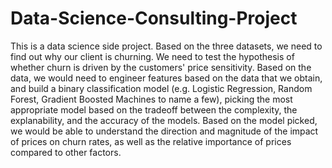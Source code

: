 # Data-Science-Consulting-Project
 This is a data science side project. Based on the three datasets, we need to find out why our client is churning.
 We need to test the hypothesis of whether churn is driven by the customers' price sensitivity.
 Based on the data, we would need to engineer features based on the data that we obtain, and build a binary
classification model (e.g. Logistic Regression, Random Forest, Gradient Boosted Machines to name a few), picking
the most appropriate model based on the tradeoff between the complexity, the explanability, and the accuracy of
the models. Based on the model picked, we would be able to understand the direction and magnitude of the impact
of prices on churn rates, as well as the relative importance of prices compared to other factors.
